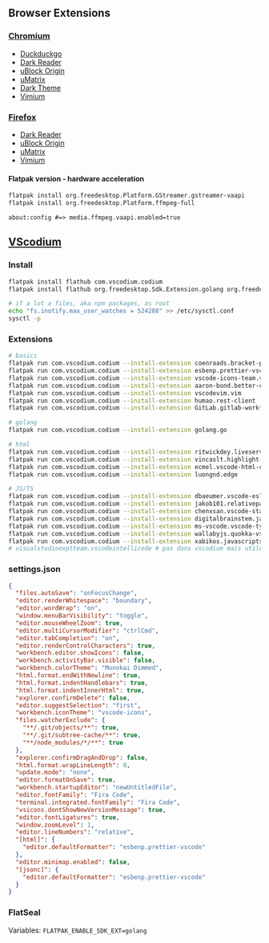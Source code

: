 ## Browser Extensions

### [Chromium](https://www.chromium.org/developers/how-tos/get-the-code)

- [Duckduckgo](https://duckduckgo.com/)
- [Dark Reader](https://chrome.google.com/webstore/detail/dark-reader/eimadpbcbfnmbkopoojfekhnkhdbieeh)
- [uBlock Origin](https://chrome.google.com/webstore/detail/ublock-origin/cjpalhdlnbpafiamejdnhcphjbkeiagm?hl=fr)
- [uMatrix](https://chrome.google.com/webstore/detail/umatrix/ogfcmafjalglgifnmanfmnieipoejdcf?hl=fr)
- [Dark Theme](https://chrome.google.com/webstore/detail/material-simple-dark-grey/ookepigabmicjpgfnmncjiplegcacdbm)
- [Vimium](https://chrome.google.com/webstore/detail/vimium/dbepggeogbaibhgnhhndojpepiihcmeb?hl=en-US)

### [Firefox](https://www.mozilla.org/fr/firefox/all/)

- [Dark Reader](https://addons.mozilla.org/fr/firefox/addon/darkreader/)
- [uBlock Origin](https://addons.mozilla.org/fr/firefox/addon/ublock-origin)
- [uMatrix](https://addons.mozilla.org/en-US/firefox/addon/umatrix/)
- [Vimium](https://addons.mozilla.org/en-US/firefox/addon/vimium-ff/?src=search)

#### Flatpak version - hardware acceleration

```bash
flatpak install org.freedesktop.Platform.GStreamer.gstreamer-vaapi
flatpak install org.freedesktop.Platform.ffmpeg-full
```

`about:config #=> media.ffmpeg.vaapi.enabled=true`

## [VScodium ](https://github.com/VSCodium/vscodium)

### Install

```bash
flatpak install flathub com.vscodium.codium
flatpak install flathub org.freedesktop.Sdk.Extension.golang org.freedesktop.Sdk.Extension.node14

# if a lot a files, aka npm packages, as root
echo "fs.inotify.max_user_watches = 524288" >> /etc/sysctl.conf
sysctl -p
```

### Extensions

```bash
# basics
flatpak run com.vscodium.codium --install-extension coenraads.bracket-pair-colorizer-2
flatpak run com.vscodium.codium --install-extension esbenp.prettier-vscode
flatpak run com.vscodium.codium --install-extension vscode-icons-team.vscode-icons
flatpak run com.vscodium.codium --install-extension aaron-bond.better-comments
flatpak run com.vscodium.codium --install-extension vscodevim.vim
flatpak run com.vscodium.codium --install-extension humao.rest-client
flatpak run com.vscodium.codium --install-extension GitLab.gitlab-workflow

# golang
flatpak run com.vscodium.codium --install-extension golang.go

# html
flatpak run com.vscodium.codium --install-extension ritwickdey.liveserver
flatpak run com.vscodium.codium --install-extension vincaslt.highlight-matching-tag
flatpak run com.vscodium.codium --install-extension ecmel.vscode-html-css
flatpak run com.vscodium.codium --install-extension luongnd.edge

# JS/TS
flatpak run com.vscodium.codium --install-extension dbaeumer.vscode-eslint
flatpak run com.vscodium.codium --install-extension jakob101.relativepath
flatpak run com.vscodium.codium --install-extension chenxsan.vscode-standardjs
flatpak run com.vscodium.codium --install-extension digitalbrainstem.javascript-ejs-support
flatpak run com.vscodium.codium --install-extension ms-vscode.vscode-typescript-tslint-plugin
flatpak run com.vscodium.codium --install-extension wallabyjs.quokka-vscode
flatpak run com.vscodium.codium --install-extension xabikos.javascriptsnippets
# visualstudioexptteam.vscodeintellicode # pas dans vscodium mais utile seulement pour py, JS et TS
```

### settings.json

```json
{
  "files.autoSave": "onFocusChange",
  "editor.renderWhitespace": "boundary",
  "editor.wordWrap": "on",
  "window.menuBarVisibility": "toggle",
  "editor.mouseWheelZoom": true,
  "editor.multiCursorModifier": "ctrlCmd",
  "editor.tabCompletion": "on",
  "editor.renderControlCharacters": true,
  "workbench.editor.showIcons": false,
  "workbench.activityBar.visible": false,
  "workbench.colorTheme": "Monokai Dimmed",
  "html.format.endWithNewline": true,
  "html.format.indentHandlebars": true,
  "html.format.indentInnerHtml": true,
  "explorer.confirmDelete": false,
  "editor.suggestSelection": "first",
  "workbench.iconTheme": "vscode-icons",
  "files.watcherExclude": {
    "**/.git/objects/**": true,
    "**/.git/subtree-cache/**": true,
    "**/node_modules/*/**": true
  },
  "explorer.confirmDragAndDrop": false,
  "html.format.wrapLineLength": 0,
  "update.mode": "none",
  "editor.formatOnSave": true,
  "workbench.startupEditor": "newUntitledFile",
  "editor.fontFamily": "Fira Code",
  "terminal.integrated.fontFamily": "Fira Code",
  "vsicons.dontShowNewVersionMessage": true,
  "editor.fontLigatures": true,
  "window.zoomLevel": 1,
  "editor.lineNumbers": "relative",
  "[html]": {
    "editor.defaultFormatter": "esbenp.prettier-vscode"
  },
  "editor.minimap.enabled": false,
  "[jsonc]": {
    "editor.defaultFormatter": "esbenp.prettier-vscode"
  }
}
```

### FlatSeal

Variables: `FLATPAK_ENABLE_SDK_EXT=golang`

